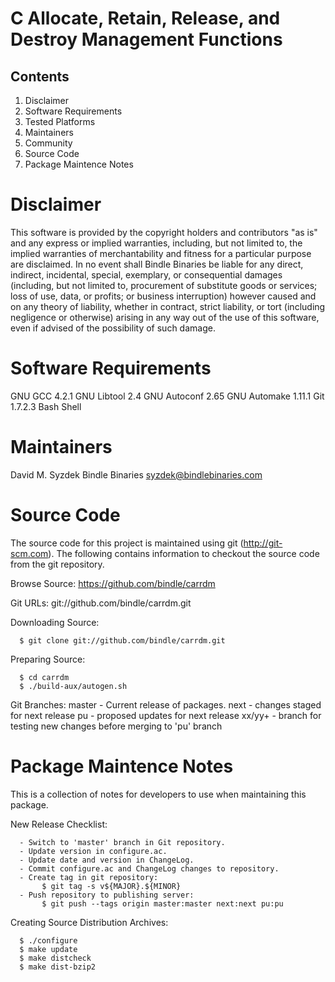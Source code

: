 
C Allocate, Retain, Release, and Destroy Management Functions
=============================================================


Contents
--------

   1. Disclaimer
   2. Software Requirements
   3. Tested Platforms
   4. Maintainers
   5. Community
   6. Source Code
   7. Package Maintence Notes


Disclaimer
==========

   This software is provided by the copyright holders and contributors "as
   is" and any express or implied warranties, including, but not limited to,
   the implied warranties of merchantability and fitness for a particular
   purpose are disclaimed. In no event shall Bindle Binaries be liable for
   any direct, indirect, incidental, special, exemplary, or consequential
   damages (including, but not limited to, procurement of substitute goods or
   services; loss of use, data, or profits; or business interruption) however
   caused and on any theory of liability, whether in contract, strict
   liability, or tort (including negligence or otherwise) arising in any way
   out of the use of this software, even if advised of the possibility of
   such damage.


Software Requirements
=====================

   GNU GCC 4.2.1
   GNU Libtool 2.4
   GNU Autoconf 2.65
   GNU Automake 1.11.1
   Git 1.7.2.3
   Bash Shell


Maintainers
===========

   David M. Syzdek
   Bindle Binaries
   syzdek@bindlebinaries.com


Source Code
===========

   The source code for this project is maintained using git
   (http://git-scm.com).  The following contains information to checkout the
   source code from the git repository.

   Browse Source:
      https://github.com/bindle/carrdm

   Git URLs:
      git://github.com/bindle/carrdm.git

   Downloading Source:

      $ git clone git://github.com/bindle/carrdm.git

   Preparing Source:

      $ cd carrdm
      $ ./build-aux/autogen.sh

   Git Branches:
      master - Current release of packages.
      next   - changes staged for next release
      pu     - proposed updates for next release
      xx/yy+ - branch for testing new changes before merging to 'pu' branch


Package Maintence Notes
=======================

   This is a collection of notes for developers to use when maintaining this
   package.

   New Release Checklist:

      - Switch to 'master' branch in Git repository.
      - Update version in configure.ac.
      - Update date and version in ChangeLog.
      - Commit configure.ac and ChangeLog changes to repository.
      - Create tag in git repository:
           $ git tag -s v${MAJOR}.${MINOR}
      - Push repository to publishing server:
           $ git push --tags origin master:master next:next pu:pu

   Creating Source Distribution Archives:

      $ ./configure
      $ make update
      $ make distcheck
      $ make dist-bzip2
